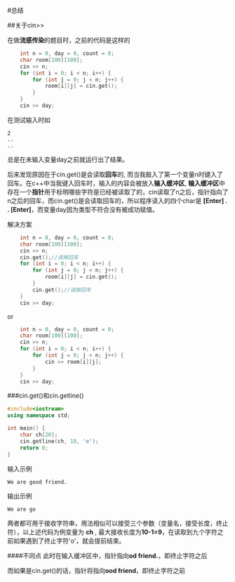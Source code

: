#总结

##关于cin>>

在做**流感传染**的题目时，之前的代码是这样的

```c++
	int n = 0, day = 0, count = 0;
	char room[100][100];
	cin >> n;
	for (int i = 0; i < n; i++) {
		for (int j = 0; j < n; j++) {
			room[i][j] = cin.get();
		}
	}
	cin >> day;
```

在测试输入时如
```
2
..
..
```
总是在未输入变量day之前就运行出了结果。

后来发现原因在于cin.get()是会读取**回车**的, 而当我敲入了第一个变量n时键入了回车。在c++中当我键入回车时，输入的内容会被放入**输入缓冲区**, **输入缓冲区**中存在一个**指针**用于标明哪些字符是已经被读取了的，cin读取了n之后，指针指向了n之后的回车，而cin.get()是会读取回车的，所以程序读入的四个char是 **[Enter] . . [Enter]**，而变量day因为类型不符合没有被成功赋值。

解决方案
```c++
	int n = 0, day = 0, count = 0;
	char room[100][100];
	cin >> n;
	cin.get();//读掉回车
	for (int i = 0; i < n; i++) {
		for (int j = 0; j < n; j++) {
			room[i][j] = cin.get();
		}
		cin.get();//读掉回车
	}
	cin >> day;
```
or
```c++
	int n = 0, day = 0, count = 0;
	char room[100][100];
	cin >> n;
	for (int i = 0; i < n; i++) {
		for (int j = 0; j < n; j++) {
			cin >> room[i][j];
		}
	}
	cin >> day;
```

###cin.get()和cin.getline()
```c++
#include<iostream>
using namespace std;

int main() {
	char ch[20];
	cin.getline(ch, 10, 'o');
	return 0;
}
```
输入示例
```
We are good friend.
```
输出示例
```
We are go
```
两者都可用于接收字符串，用法相似可以接受三个参数（变量名，接受长度，终止符），以上述代码为例变量为 **ch** , 最大接收长度为**10-1=9**，在读取到九个字符之前如果遇到了终止字符'o'，就会提前结束。

####不同点
此时在输入缓冲区中，指针指向**od friend.**，即终止字符之后

而如果是cin.get()的话，指针将指向**ood friend**，即终止字符之前



